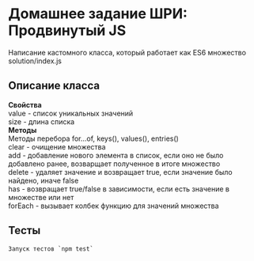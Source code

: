 # Домашнее задание ШРИ: Продвинутый JS

Написание кастомного класса, который работает как ES6 множество
solution/index.js

## Описание класса

**Свойства**<br />
value - список уникальных значений<br />
size - длина списка<br />
**Методы**<br />
Методы перебора for...of, keys(), values(), entries()<br />
clear - очищение множества<br />
add - добавление нового элемента в список, если оно не было добавлено ранее, возварщает полученное в итоге множество<br />
delete - удаляет значение и возвращает true, если значение было найдено, иначе false<br />
has - возвращает true/false в зависимости, если есть значение в множестве или нет<br />
forEach - вызывает колбек функцию для значений множества<br />

## Тесты

    Запуск тестов `npm test`
